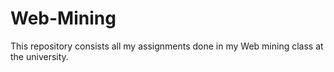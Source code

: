 # Web-Mining
This repository consists all my assignments done in my Web mining class at the university.
